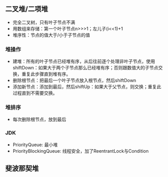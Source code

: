 
## 二叉堆/二项堆
- 完全二叉树，只有叶子节点不满
- 用数组来存储：第一个叶子节点n>>>1；左儿子(i<<1)+1
- 堆序性：节点的值大于/小于子节点的值

### 堆操作
- 建堆：所有的叶子节点已经堆有序，从后往前逐个处理非叶子节点，使用shiftDown：如果大于两个子节点那么已经堆有序；否则跟数值大的子节点交换，重复此步骤直到堆有序。
- 删除根节点：把最后一个叶子节点放入根节点，然后shiftDown
- 添加新节点：添加到最后，然后shiftUp：如果大于父节点，则交换；重复此过程直到不需要交换。

### 堆排序
- 每次删除根节点，放到最后

### JDK
- PriorityQueue: 最小堆
- PriorityBlockingQueue: 线程安全，加了ReentrantLock与Condition

## 斐波那契堆

